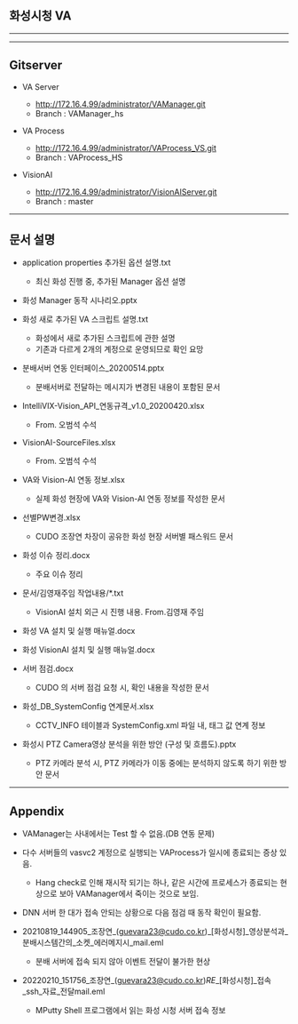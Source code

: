 ## 화성시청 VA
---
---

## Gitserver
* VA Server
  * http://172.16.4.99/administrator/VAManager.git
  * Branch : VAManager_hs

* VA Process
  * http://172.16.4.99/administrator/VAProcess_VS.git
  * Branch : VAProcess_HS

* VisionAI
  * http://172.16.4.99/administrator/VisionAIServer.git
  * Branch : master

---
## 문서 설명
* application properties 추가된 옵션 설명.txt
  * 최신 화성 진행 중, 추가된 Manager 옵션 설명

* 화성 Manager 동작 시나리오.pptx

* 화성 새로 추가된 VA 스크립트 설명.txt
  * 화성에서 새로 추가된 스크립트에 관한 설명
  * 기존과 다르게 2개의 계정으로 운영되므로 확인 요망

* 분배서버 연동 인터페이스_20200514.pptx
  * 분배서버로 전달하는 메시지가 변경된 내용이 포함된 문서

* IntelliVIX-Vision_API_연동규격_v1.0_20200420.xlsx
  * From. 오범석 수석

* VisionAI-SourceFiles.xlsx
  * From. 오범석 수석

* VA와 Vision-AI 연동 정보.xlsx
  * 실제 화성 현장에 VA와 Vision-AI 연동 정보를 작성한 문서

* 선별PW변경.xlsx
  * CUDO 조장연 차장이 공유한 화성 현장 서버별 패스워드 문서

* 화성 이슈 정리.docx
  * 주요 이슈 정리

* 문서/김영재주임 작업내용/*.txt
  * VisionAI 설치 외근 시 진행 내용. From.김영재 주임

* 화성 VA 설치 및 실행 매뉴얼.docx

* 화성 VisionAI 설치 및 실행 매뉴얼.docx

* 서버 점검.docx
  * CUDO 의 서버 점검 요청 시, 확인 내용을 작성한 문서

* 화성_DB_SystemConfig 연계문서.xlsx
  * CCTV_INFO 테이블과 SystemConfig.xml 파일 내, 태그 값 연계 정보

* 화성시 PTZ Camera영상 분석을 위한 방안 (구성 및 흐름도).pptx
  * PTZ 카메라 분석 시, PTZ 카메라가 이동 중에는 분석하지 않도록 하기 위한 방안 문서
---
## Appendix
* VAManager는 사내에서는 Test 할 수 없음.(DB 연동 문제)
* 다수 서버들의 vasvc2 계정으로 실행되는 VAProcess가 일시에 종료되는 증상 있음.
  * Hang check로 인해 재시작 되기는 하나, 같은 시간에 프로세스가 종료되는 현상으로 보아 VAManager에서 죽이는 것으로 보임.

* DNN 서버 한 대가 접속 안되는 상황으로 다음 점검 때 동작 확인이 필요함.

* 20210819_144905_조장연_(guevara23@cudo.co.kr)_[화성시청]_영상분석과_분배시스템간의_소켓_에러메지시_mail.eml
  * 분배 서버에 접속 되지 않아 이벤트 전달이 불가한 현상

* 20220210_151756_조장연_(guevara23@cudo.co.kr)_RE__[화성시청]_접속_ssh_자료_전달mail.eml
  * MPutty Shell 프로그램에서 읽는 화성 시청 서버 접속 정보


